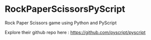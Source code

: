 # RockPaperScissorsPyScript
Rock Paper Scissors game using Python and PyScript

Explore their github repo here : https://github.com/pyscript/pyscript
